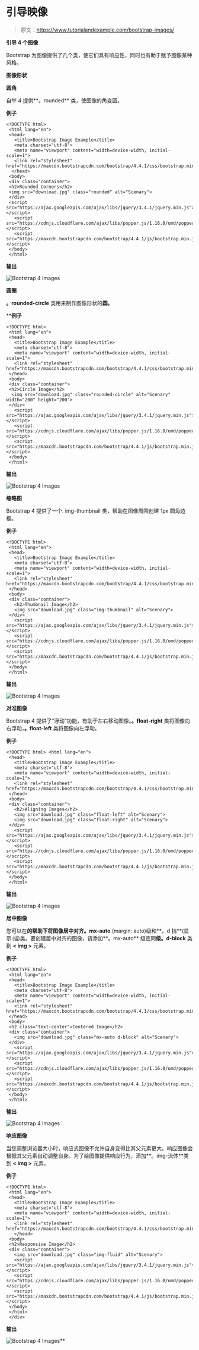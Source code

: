 # 引导映像

> 原文：<https://www.tutorialandexample.com/bootstrap-images/>

**引导 4 个图像**

Bootstrap 为图像提供了几个类，使它们具有响应性，同时也有助于赋予图像某种风格。

**图像形状**

**圆角**

自举 4 提供**。rounded** 类，使图像的角变圆。

**例子**

```
<!DOCTYPE html>
 <html lang="en">
 <head>
   <title>Bootstrap Image Example</title>
   <meta charset="utf-8">
   <meta name="viewport" content="width=device-width, initial-scale=1">
   <link rel="stylesheet" href="https://maxcdn.bootstrapcdn.com/bootstrap/4.4.1/css/bootstrap.min.css">
  </head> 
 <body>
 <div class="container">
 <h2>Rounded Corners</h2>
 <img src="download.jpg" class="rounded" alt="Scenary"> 
 </div>
 <script src="https://ajax.googleapis.com/ajax/libs/jquery/3.4.1/jquery.min.js"></script>
   <script src="https://cdnjs.cloudflare.com/ajax/libs/popper.js/1.16.0/umd/popper.min.js"></script>
   <script src="https://maxcdn.bootstrapcdn.com/bootstrap/4.4.1/js/bootstrap.min.js"></script> 
 </body>
 </html> 
```

**输出**

![Bootstrap 4 Images](img/aa313aaff8bc6c975873651e5dc63103.png)

**圆圈**

**。rounded-circle** 类用来制作图像形状的**圆。**

 ****例子**

```
<!DOCTYPE html>
 <html lang="en">
 <head>
   <title>Bootstrap Image Example</title>
   <meta charset="utf-8">
   <meta name="viewport" content="width=device-width, initial-scale=1">
   <link rel="stylesheet" href="https://maxcdn.bootstrapcdn.com/bootstrap/4.4.1/css/bootstrap.min.css">
 </head>
 <body> 
 <div class="container">
 <h2>Circle Image</h2>
  <img src="download.jpg" class="rounded-circle" alt="Scenary" width="200" height="200"> 
 </div>
   <script src="https://ajax.googleapis.com/ajax/libs/jquery/3.4.1/jquery.min.js"></script>
   <script src="https://cdnjs.cloudflare.com/ajax/libs/popper.js/1.16.0/umd/popper.min.js"></script>
   <script src="https://maxcdn.bootstrapcdn.com/bootstrap/4.4.1/js/bootstrap.min.js"></script>
 </body> 
 </html> 
```

**输出**

![Bootstrap 4 Images](img/56a3c58148a929ffe4eedccaec53a0c2.png)

**缩略图**

Bootstrap 4 提供了一个. img-thumbnail 类，帮助在图像周围创建 1px 圆角边框。

**例子**

```
<!DOCTYPE html>
 <html lang="en">
 <head>
   <title>Bootstrap Image Example</title>
   <meta charset="utf-8">
   <meta name="viewport" content="width=device-width, initial-scale=1">
   <link rel="stylesheet" href="https://maxcdn.bootstrapcdn.com/bootstrap/4.4.1/css/bootstrap.min.css"> 
 </head>
 <body>
 <div class="container">
   <h2>Thumbnail Image</h2>
   <img src="download.jpg" class="img-thumbnail" alt="Scenary"> 
 </div>
   <script src="https://ajax.googleapis.com/ajax/libs/jquery/3.4.1/jquery.min.js"></script>
   <script src="https://cdnjs.cloudflare.com/ajax/libs/popper.js/1.16.0/umd/popper.min.js"></script>
   <script src="https://maxcdn.bootstrapcdn.com/bootstrap/4.4.1/js/bootstrap.min.js"></script> 
 </body>
 </html> 
```

**输出**

![Bootstrap 4 Images](img/267fe1883e45b2c1fcacd5c06208ee30.png)

**对准图像**

Bootstrap 4 提供了“浮动”功能，有助于左右移动图像。**。float-right** 类将图像向右浮动，**。float-left** 类将图像向左浮动。

**例子**

```
<!DOCTYPE html> <html lang="en">
 <head>
   <title>Bootstrap Image Example</title>
   <meta charset="utf-8">
   <meta name="viewport" content="width=device-width, initial-scale=1">
   <link rel="stylesheet" href="https://maxcdn.bootstrapcdn.com/bootstrap/4.4.1/css/bootstrap.min.css">
 </head> 
 <body>
 <div class="container">
   <h2>Aligning Images</h2>
   <img src="download.jpg" class="float-left" alt="Scenary">
   <img src="download.jpg" class="float-right" alt="Scenary"> 
 </div>
   <script src="https://ajax.googleapis.com/ajax/libs/jquery/3.4.1/jquery.min.js"></script>
   <script src="https://cdnjs.cloudflare.com/ajax/libs/popper.js/1.16.0/umd/popper.min.js"></script> 
   <script src="https://maxcdn.bootstrapcdn.com/bootstrap/4.4.1/js/bootstrap.min.js"></script>
 </body>
 </html> 
```

**输出**

![Bootstrap 4 Images](img/7d80c76bb5e3406f48cc8a1c0b800229.png)

**居中图像**

您可以在**的帮助下将图像居中对齐。mx-auto** (margin: auto)级和**。d 挡**(显示:挡)类。要创建居中对齐的图像，请添加**。mx-auto** 级连同**级。d-block** 类到 **< img >** 元素。

**例子**

```
<!DOCTYPE html>
 <html lang="en"> 
 <head>
   <title>Bootstrap Image Example</title>
   <meta charset="utf-8">
   <meta name="viewport" content="width=device-width, initial-scale=1">
   <link rel="stylesheet" href="https://maxcdn.bootstrapcdn.com/bootstrap/4.4.1/css/bootstrap.min.css"> 
 </head>
 <body>
 <h2 class="text-center">Centered Image</h2>
 <div class="container">
   <img src="download.jpg" class="mx-auto d-block" alt="Scenary">
 </div>
   <script src="https://ajax.googleapis.com/ajax/libs/jquery/3.4.1/jquery.min.js"></script>
   <script src="https://cdnjs.cloudflare.com/ajax/libs/popper.js/1.16.0/umd/popper.min.js"></script> 
   <script src="https://maxcdn.bootstrapcdn.com/bootstrap/4.4.1/js/bootstrap.min.js"></script>
 </body>
 </html> 
```

**输出**

![Bootstrap 4 Images](img/79999b29d0a4fd63258825787a739661.png)

**响应图像**

当您调整浏览器大小时，响应式图像不允许自身变得比其父元素更大。响应图像会根据其父元素自动调整自身。为了给图像提供响应行为，添加**。img-流体**类到 **< img >** 元素。

**例子**

```
<!DOCTYPE html>
 <html lang="en">
 <head>
   <title>Bootstrap Image Example</title>
   <meta charset="utf-8">
   <meta name="viewport" content="width=device-width, initial-scale=1"> 
   <link rel="stylesheet" href="https://maxcdn.bootstrapcdn.com/bootstrap/4.4.1/css/bootstrap.min.css">
   </head>
 <body>
 <h2>Responsive Image</h2>
 <div class="container">
   <img src="download.jpg" class="img-fluid" alt="Scenary">
   <script src="https://ajax.googleapis.com/ajax/libs/jquery/3.4.1/jquery.min.js"></script>
   <script src="https://cdnjs.cloudflare.com/ajax/libs/popper.js/1.16.0/umd/popper.min.js"></script>
   <script src="https://maxcdn.bootstrapcdn.com/bootstrap/4.4.1/js/bootstrap.min.js"></script>
 </body>
 </html> 
 </div> 
```

**输出**

![Bootstrap 4 Images](img/896fb76cf99e9c0b1f15f746fba625c4.png)**